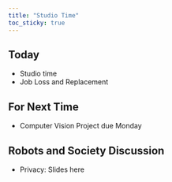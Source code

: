 ```yaml
---
title: "Studio Time"
toc_sticky: true
---
```


## Today

* Studio time
* Job Loss and Replacement

## For Next Time

* Computer Vision Project due Monday

## Robots and Society Discussion
* Privacy: <a-no-proxy href="https://docs.google.com/presentation/d/1tMus764Um1YEe1u7cPoEQqvi31sOtotlPgUjQc_BQ2o/edit#slide=id.p">Slides here </a-no-proxy>